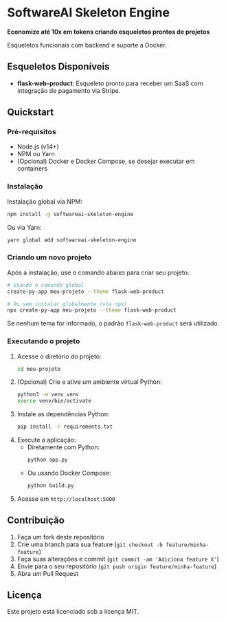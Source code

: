  # SoftwareAI Skeleton Engine

 **Economize até 10x em tokens criando esqueletos prontos de projetos**

 Esqueletos funcionais com backend e suporte a Docker.

 ## Esqueletos Disponíveis

 - **flask-web-product**: Esqueleto pronto para receber um SaaS com integração de pagamento via Stripe.

 ## Quickstart

 ### Pré-requisitos
 - Node.js (v14+)
 - NPM ou Yarn
 - (Opcional) Docker e Docker Compose, se desejar executar em containers

 ### Instalação
 Instalação global via NPM:
 ```bash
 npm install -g softwareai-skeleton-engine
 ```
 Ou via Yarn:
 ```bash
 yarn global add softwareai-skeleton-engine
 ```

 ### Criando um novo projeto
 Após a instalação, use o comando abaixo para criar seu projeto:
 ```bash
 # Usando o comando global
 create-py-app meu-projeto --theme flask-web-product

 # Ou sem instalar globalmente (via npx)
 npx create-py-app meu-projeto --theme flask-web-product
 ```
 Se nenhum tema for informado, o padrão `flask-web-product` será utilizado.

 ### Executando o projeto
 1. Acesse o diretório do projeto:
    ```bash
    cd meu-projeto
    ```
 2. (Opcional) Crie e ative um ambiente virtual Python:
    ```bash
    python3 -m venv venv
    source venv/bin/activate
    ```
 3. Instale as dependências Python:
    ```bash
    pip install -r requirements.txt
    ```
 4. Execute a aplicação:
    - Diretamente com Python:
      ```bash
      python app.py
      ```
    - Ou usando Docker Compose:
      ```bash
      python build.py
      ```
 5. Acesse em `http://localhost:5000`

 ## Contribuição
 1. Faça um fork deste repositório
 2. Crie uma branch para sua feature (`git checkout -b feature/minha-feature`)
 3. Faça suas alterações e commit (`git commit -am 'Adiciona feature X'`)
 4. Envie para o seu repositório (`git push origin feature/minha-feature`)
 5. Abra um Pull Request

 ## Licença
 Este projeto está licenciado sob a licença MIT.









